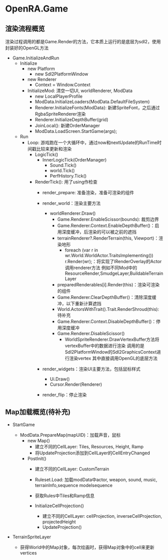 # OpenRA.Game

## 渲染流程概览
渲染过程调用的都是Game.Render的方法，它本质上运行的是底层为sdl2，使用封装好的OpenGL方法

* Game.InitializeAndRun
    - Initialize
        - new Platform
            - new Sdl2PlatformWindow
        - new Renderer
            - Context = Window.Context
        - InitializeMod: 清空一切UI, worldRenderer, ModData
            - new LocalPlayerProfile
            - ModData.InitializeLoaders(ModData.DefaultFileSystem)
			- Renderer.InitializeFonts(ModData): 新建SpriteFont，之后通过RgbaSpriteRenderer渲染
            - Renderer.InitializeDepthBuffer(grid)
            - JoinLocal(): 新建OrderManager
            - ModData.LoadScreen.StartGame(args);
    - Run
        - Loop: 游戏跑在一个大循环中，通过now和nextUpdate的RunTime时间戳比较来更新和渲染
            - LogicTick()
                - InnerLogicTick(OrderManager)
                    - Sound.Tick()
                    - world.Tick()
                    - PerfHistory.Tick()
            - RenderTick(): 用了using作检查
                - render_prepare: 准备渲染，准备可渲染的组件
                - render_world：渲染主要方法
                    - worldRenderer.Draw()
                        - Game.Renderer.EnableScissor(bounds): 裁剪边界
                        - Game.Renderer.Context.EnableDepthBuffer()：启用深度缓冲，后渲染的可以被之前的遮挡
                        - terrainRenderer?.RenderTerrain(this, Viewport)：渲染地形
                            - foreach (var r in wr.World.WorldActor.TraitsImplementing<IRenderOverlay>()) r.Render(wr);：将实现了IRenderOverlay的Actor调用renderer方法
                                例如不同Mod中的ResourceRender,SmudgeLayer,BuildableTerrainLayer
                        - preparedRenderables[i].Render(this)：渲染可渲染的组件
                        - Game.Renderer.ClearDepthBuffer()：清除深度缓冲，以下重新计算遮挡
                        - World.ActorsWithTrait<IRenderShroud>().Trait.RenderShroud(this): 待补充
                        - Game.Renderer.Context.DisableDepthBuffer()：停用深度缓冲
                        - Game.Renderer.DisableScissor()
                            - WorldSpriteRenderer.DrawVertexBuffer方法将vertexBuffer中的数据进行渲染
                                调用的是Sdl2PlatformWindow的Sdl2GraphicsContext进行渲染vertex
                                    其中直接调用OpenGL的底层方法

                - render_widgets：渲染UI主要方法，包括鼠标样式
                    - Ui.Draw()
                    - Cursor.Render(Renderer)
                - render_flip：停止渲染



## Map加载概览(待补充)

* StartGame
    - ModData.PrepareMap(mapUID)：加载声音，鼠标
        - new Map()
            - 建立不同的CellLayer: Tiles, Resources, Height, Ramp
            - 将UpdateProjection添加到CellLayer的CellEntryChanged
        - PostInit()
            - 建立不同的CellLayer: CustomTerrain
            - Ruleset.Load: 加载modData中actor, weapon, sound, music, terrainInfo,sequence modelsequence
            - 获取Rules中Tiles和Ramp信息

            - InitializeCellProjection()
                - 建立不同的CellLayer: cellProjection, inverseCellProjection, projectedHeight
                - UpdateProjection()

* TerrainSpriteLayer
    - 获得World中的Map对象，每次绘画时，获得Map对象中的cell来更新vertices
